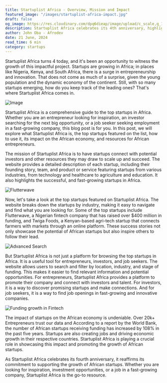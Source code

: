 ```yaml
---
title: Startuplist Africa - Overview, Mission and Impact
featured_image: "/images/startuplist-africa-impact.jpg"
draft: false
og_image: https://res.cloudinary.com/dpq6dieap/image/upload/c_scale,q_100,w_532/v1719060883/startuplist-africa-impact_sylzue.jpg
description: Startuplist Africa celebrates its 4th anniversary, highlighting its mission to connect startups with investors, talent, and resources, and showcasing its impact on the African startup 
author: John Oba - Afrodev
date: 21 June, 2024
read_time: 6 min
category: startups
---
```



Startuplist Africa turns 4 today, and it's been an opportunity to witness the growth of this impactful project. Startups are growing in Africa; in places like Nigeria, Kenya, and South Africa, there is a surge in entrepreneurship and innovation. That does not come as much of a surprise, given the young population and the dynamic economy of the continent. Still, with so many startups emerging, how do you keep track of the leading ones? That's where Startuplist Africa comes in.



![Image](https://res.cloudinary.com/dpq6dieap/image/upload/v1719056333/Screenshot_2024-06-22_at_12.33.29_otpj7v.png)

Startuplist Africa is a comprehensive guide to the top startups in Africa. Whether you are an entrepreneur looking for inspiration, an investor searching for the next big opportunity, or a job seeker seeking employment in a fast-growing company, this blog post is for you. In this post, we will explore what Startuplist Africa is, the top startups featured on the list, how to use it, its impact on the African economy, and resources for African entrepreneurs.


The mission of Startuplist Africa is to have startups connect with potential investors and other resources they may draw to scale up and succeed. The website provides a detailed description of each startup, including their founding story, team, and product or service featuring startups from various industries, from technology and healthcare to agriculture and education. It also highlights the successful, and fast-growing startups in Africa.

![Flutterwave](https://res.cloudinary.com/dpq6dieap/image/upload/v1719057143/screencapture-startuplist-africa-startup-flutterwave-2024-06-22-12_50_31_x2uwda.png)

Now, let's take a look at the top startups featured on Startuplist Africa. The website breaks down the startups by industry, making it easy to navigate and find what you are looking for. Some of the top startups include Flutterwave, a Nigerian fintech company that has raised over $400 million in funding, and Twiga Foods, a Kenyan-based agri-tech startup that connects farmers with markets through an online platform. These success stories not only showcase the potential of African startups but also inspire others to follow their lead.

![Advanced Search](https://res.cloudinary.com/dpq6dieap/image/upload/v1719057281/Screenshot_2024-06-22_at_12.54.18_lxhlqs.png)

But Startuplist Africa is not just a platform for browsing the top startups in Africa. It is a useful tool for entrepreneurs, investors, and job seekers. The website allows users to search and filter by location, industry, and stage of funding. This makes it easier to find relevant information and potential opportunities. For entrepreneurs, Startuplist Africa provides a platform to promote their company and connect with investors and talent. For investors, it is a way to discover promising startups and make connections. And for job seekers, it is a way to find job openings in fast-growing and innovative companies.

![Funding growth in Fintech](https://res.cloudinary.com/dpq6dieap/image/upload/v1719057788/Screenshot_2024-06-22_at_13.02.55_xjhvq4.png)

The impact of startups on the African economy is undeniable. Over 20k+ Entrepreneurs trust our data and According to a report by the World Bank, the number of African startups receiving funding has increased by 108% in the past five years. Startups are also creating jobs and driving economic growth in their respective countries. Startuplist Africa is playing a crucial role in showcasing this impact and promoting the growth of African startups. 

As Startuplist Africa celebrates its fourth anniversary, it reaffirms its commitment to supporting the growth of African startups. Whether you are looking for inspiration, investment opportunities, or a job in a fast-growing company, Startuplist Africa is the go-to resource.